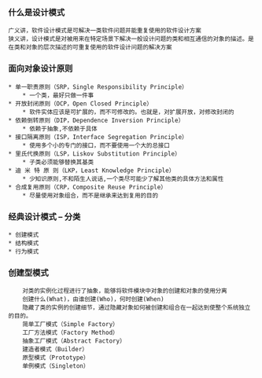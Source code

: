 ### 什么是设计模式
   	广义讲，软件设计模式是可解决一类软件问题并能重复使用的软件设计方案
   	狭义讲，设计模式是对被用来在特定场景下解决一般设计问题的类和相互通信的对象的描述。是在类和对象的层次描述的可重复使用的软件设计问题的解决方案
### 面向对象设计原则
   	* 单一职责原则（SRP，Single Responsibility Principle）
   		* 一个类，最好只做一件事
   	* 开放封闭原则（OCP，Open Closed Principle）
   		* 软件实体应该是可扩展的，而不可修改的。也就是，对扩展开放，对修改封闭的
   	* 依赖倒转原则（DIP，Dependence Inversion Principle）
   		* 依赖于抽象,不依赖于具体
   	* 接口隔离原则（ISP，Interface Segregation Principle）
   		* 使用多个小的专门的接口，而不要使用一个大的总接口
   	* 里氏代换原则（LSP，Liskov Substitution Principle）
   		* 子类必须能够替换其基类
   	* 迪 米 特 原 则（LKP，Least Knowledge Principle）
   		* 少知识原则,不和陌生人说话,一个类尽可能少了解其他类的具体方法和属性
   	* 合成复用原则（CRP，Composite Reuse Principle）
   		* 尽量使用对象组合，而不是继承来达到复用的目的
### 经典设计模式 – 分类
   	* 创建模式
   	* 结构模式
   	* 行为模式
   	
### 创建型模式
    	对类的实例化过程进行了抽象，能够将软件模块中对象的创建和对象的使用分离
    	创建什么(What)，由谁创建(Who)，何时创建(When)
    	隐藏了类的实例的创建细节，通过隐藏对象如何被创建和组合在一起达到使整个系统独立的目的。
    	简单工厂模式（Simple Factory） 
    	工厂方法模式（Factory Method） 
    	抽象工厂模式（Abstract Factory） 
    	建造者模式（Builder）
    	原型模式（Prototype） 
    	单例模式（Singleton）
    	
   
   
   	